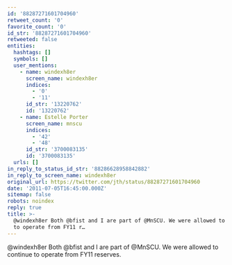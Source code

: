 ```yaml
---
id: '88287271601704960'
retweet_count: '0'
favorite_count: '0'
id_str: '88287271601704960'
retweeted: false
entities:
  hashtags: []
  symbols: []
  user_mentions:
    - name: windexh8er
      screen_name: windexh8er
      indices:
        - '0'
        - '11'
      id_str: '13220762'
      id: '13220762'
    - name: Estelle Porter
      screen_name: mnscu
      indices:
        - '42'
        - '48'
      id_str: '3700083135'
      id: '3700083135'
  urls: []
in_reply_to_status_id_str: '88286628958842882'
in_reply_to_screen_name: windexh8er
original_url: https://twitter.com/jth/status/88287271601704960
date: '2011-07-05T16:45:00.000Z'
sitemap: false
robots: noindex
reply: true
title: >-
  @windexh8er Both @bfist and I are part of @MnSCU. We were allowed to continue
  to operate from FY11 r…
---
```


@windexh8er Both @bfist and I are part of @MnSCU. We were allowed to continue to operate from FY11 reserves.